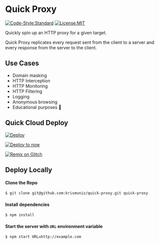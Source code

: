 # Quick Proxy

[![Code-Style:Standard](https://img.shields.io/badge/code%20style-standard-green.svg?style=flat-square)](http://standardjs.com/) [![License:MIT](https://img.shields.io/badge/license-MIT-blue.svg?style=flat-square)](http://opensource.org/licenses/MIT)

Quickly spin up an HTTP proxy for a given target.

Quick Proxy replicates every request sent from the client to a server and every response from the server to the client.

## Use Cases

* Domain masking
* HTTP Interception
* HTTP Monitoring
* HTTP Filtering
* Logging
* Anonymous browsing
* Educational purposes 👀

## Quick Cloud Deploy

[![Deploy](https://www.herokucdn.com/deploy/button.svg)](https://heroku.com/deploy?template=https://github.com/krismuniz/quick-proxy.git)

[![Deploy to now](https://deploy.now.sh/static/button.svg)](https://deploy.now.sh/?repo=https://github.com/krismuniz/vott-messenger.git)

[![Remix on Glitch](https://cdn.glitch.com/2703baf2-b643-4da7-ab91-7ee2a2d00b5b%2Fremix-button.svg)](https://glitch.com/edit/#!/import/github/krismuniz/quick-proxy)

## Deploy Locally

#### Clone the Repo

```bash
$ git clone git@github.com:krismuniz/quick-proxy.git quick-proxy
```

#### Install dependencies

```bash
$ npm install
```

#### Start the server with `URL` environment variable 

```bash
$ npm start URL=http://example.com
```

#